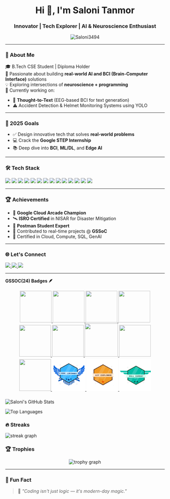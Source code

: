 <h1 align="center">Hi 👋, I'm Saloni Tanmor</h1>
<h3 align="center">Innovator | Tech Explorer | AI & Neuroscience Enthusiast</h3>

<p align="center">
  <img src="https://komarev.com/ghpvc/?username=Saloni3494&label=Profile%20views&color=0e75b6&style=flat" alt="Saloni3494" />
</p>

---

### 🧠 About Me  
🎓 B.Tech CSE Student | Diploma Holder  
🚀 Passionate about building **real-world AI and BCI (Brain-Computer Interface)** solutions  
💡 Exploring intersections of **neuroscience + programming**  
🎯 Currently working on:  
   - 🧬 **Thought-to-Text** (EEG-based BCI for text generation)  
   - ⚠️ Accident Detection & Helmet Monitoring Systems using YOLO  

---

### 🌱 2025 Goals  
- ✅ Design innovative tech that solves **real-world problems**  
- 💻 Crack the **Google STEP Internship**  
- 📚 Deep dive into **BCI**, **ML/DL**, and **Edge AI**  

---


### 🛠️ Tech Stack

<p align="left">
  <img src="https://img.shields.io/badge/Python-3776AB?style=for-the-badge&logo=python&logoColor=white" />
  <img src="https://img.shields.io/badge/C%2B%2B-00599C?style=for-the-badge&logo=c%2B%2B&logoColor=white" />
  <img src="https://img.shields.io/badge/JavaScript-F7DF1E?style=for-the-badge&logo=javascript&logoColor=black" />
  <img src="https://img.shields.io/badge/Node.js-339933?style=for-the-badge&logo=node-dot-js&logoColor=white" />
  <img src="https://img.shields.io/badge/Flask-000000?style=for-the-badge&logo=flask&logoColor=white" />
  <img src="https://img.shields.io/badge/React-20232A?style=for-the-badge&logo=react&logoColor=61DAFB" />
  <img src="https://img.shields.io/badge/OpenCV-27338e?style=for-the-badge&logo=opencv&logoColor=white" />
  <img src="https://img.shields.io/badge/YOLOv5-FF4757?style=for-the-badge&logo=yolov5&logoColor=white" />
  <img src="https://img.shields.io/badge/MySQL-00758F?style=for-the-badge&logo=mysql&logoColor=white" />
  <img src="https://img.shields.io/badge/SQLite-07405E?style=for-the-badge&logo=sqlite&logoColor=white" />
  <img src="https://img.shields.io/badge/Postman-FF6C37?style=for-the-badge&logo=postman&logoColor=white" />
  <img src="https://img.shields.io/badge/ADB-3DDC84?style=for-the-badge&logo=android&logoColor=white" />
  <img src="https://img.shields.io/badge/HTML-E34F26?style=for-the-badge&logo=html5&logoColor=white" />
  <img src="https://img.shields.io/badge/CSS-1572B6?style=for-the-badge&logo=css3&logoColor=white" />
</p>

---

### 🏆 Achievements

- 🏅 **Google Cloud Arcade Champion**  
- 🛰️ **ISRO Certified** in NISAR for Disaster Mitigation  
- 🧪 **Postman Student Expert**  
- 🌟 Contributed to real-time projects @ **GSSoC**  
- 📜 Certified in Cloud, Compute, SQL, GenAI  

---

### 🌐 Let's Connect

<p align="left">
  <a href="https://www.linkedin.com/in/saloni-tanmor/" target="_blank">
    <img src="https://img.shields.io/badge/LinkedIn-blue?style=for-the-badge&logo=linkedin&logoColor=white" />
  </a>
  <a href="mailto:saloni.tanmor1@gmail.com">
    <img src="https://img.shields.io/badge/Gmail-D14836?style=for-the-badge&logo=gmail&logoColor=white" />
  </a>
  <a href="/" target="_blank">
    <img src="https://img.shields.io/badge/Portfolio-000?style=for-the-badge&logo=google-chrome&logoColor=white" />
  </a>
</p>

---


 <summary><b>GSSOC(24) Badges 🪶</b></summary><br>
<div style='display:flex; align-items:center; gap: 10px;' align='center'><a href="https://gssoc.girlscript.tech/leaderboard">
<img src="https://raw.githubusercontent.com/GSSoC24/Postman-Challenge/main/docs/assets/Postman%20White.png" width="100px" height="100px" />
  <img src="https://raw.githubusercontent.com/GSSoC24/Postman-Challenge/main/docs/assets/1.png" width="100px" height="100px" />
  <img src="https://raw.githubusercontent.com/GSSoC24/Postman-Challenge/main/docs/assets/2.png" width="100px" height="100px" />
  <img src="https://raw.githubusercontent.com/GSSoC24/Postman-Challenge/main/docs/assets/3.png" width="100px" height="100px" />
  <img src="https://raw.githubusercontent.com/GSSoC24/Postman-Challenge/main/docs/assets/4.png" width="100px" height="100px" />
  <img src="https://raw.githubusercontent.com/GSSoC24/Postman-Challenge/main/docs/assets/5.png" width="100px" height="100px" />
  <img src="https://raw.githubusercontent.com/GSSoC24/Postman-Challenge/main/docs/assets/6.png" width="105px" height="105px" />
  <img src="https://raw.githubusercontent.com/GSSoC24/Postman-Challenge/main/docs/assets/7.png" width="100px" height="100px" />
  <img src="https://raw.githubusercontent.com/GSSoC24/Postman-Challenge/main/docs/assets/8.png" width="100px" height="100px" />
  <img src="https://raw.githubusercontent.com/GSSoC24/Contributor/refs/heads/main/assets/Code%20Luminary.png" width="105px" height="105px" />
  <img src="https://raw.githubusercontent.com/GSSoC24/Contributor/refs/heads/main/assets/Git%20Explorer.png" width="100px" height="100px" />
  <img src="https://raw.githubusercontent.com/GSSoC24/Contributor/refs/heads/main/assets/Pull%20Expert.png" width="100px" height="100px" /></a>
</div>

###


<p>
  <img src="https://github-readme-stats.vercel.app/api?username=Saloni3494&show_icons=true&theme=radical" alt="Saloni's GitHub Stats" />
</p>

<p>
  <img src="https://github-readme-stats.vercel.app/api/top-langs/?username=Saloni3494&layout=compact&theme=radical" alt="Top Languages" />
</p>

### 🔥 Streaks

<div>
  <img src="https://streak-stats.demolab.com?user=Saloni3494&locale=en&mode=daily&theme=dracula&hide_border=false&border_radius=5&order=3" height="150" alt="streak graph"  />
</div>

### 🏆 Trophies 

<div align="center">
  <img src="https://github-profile-trophy.vercel.app?username=Saloni3494&theme=dracula&column=-1&row=1&margin-w=8&margin-h=8&no-bg=false&no-frame=false&order=4" height="150" alt="trophy graph"  />
</div>


---

### 🔭 Fun Fact  
> 💭 *"Coding isn't just logic — it's modern-day magic."*



<!--<picture>
  <source media="(prefers-color-scheme: dark)" srcset="https://raw.githubusercontent.com/maurodesouza/maurodesouza/output/pacman-contribution-graph-dark.svg">
  <source media="(prefers-color-scheme: light)" srcset="https://raw.githubusercontent.com/maurodesouza/maurodesouza/output/pacman-contribution-graph.svg">
  <img alt="pacman contribution graph" src="https://raw.githubusercontent.com/maurodesouza/maurodesouza/output/pacman-contribution-graph.svg">
</picture>

### --->


<!---
Saloni3494/Saloni3494 is a ✨ special ✨ repository because its `README.md` (this file) appears on your GitHub profile.
You can click the Preview link to take a look at your changes.
--->
